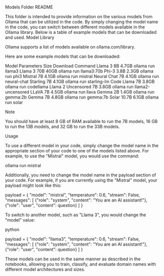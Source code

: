 Models Folder README

This folder is intended to provide information on the various models from Ollama 
that can be utilized in the code. By simply changing the model name in the code, 
you can switch between different models available in the Ollama library. Below is a 
table of example models that can be downloaded and used.
Model Library

Ollama supports a list of models available on ollama.com/library.

Here are some example models that can be downloaded:

Model	                  Parameters	Size	    Download Command
Llama 3	                  8B	      4.7GB	    ollama run llama3
Llama 3	                 70B	       40GB	    ollama run llama3:70b
Phi-3	                  3.8B	      2.3GB	    ollama run phi3
Mistral	                  7B	      4.1GB	    ollama run mistral
Neural Chat	              7B	      4.1GB	    ollama run neural-chat
Starling	                7B	      4.1GB	    ollama run starling-lm
Code Llama	              7B	      3.8GB	    ollama run codellama
Llama 2 Uncensored	      7B	      3.8GB	    ollama run llama2-uncensored
LLaVA	                    7B	      4.5GB	    ollama run llava
Gemma	                    2B	      1.4GB	    ollama run gemma:2b
Gemma	                    7B	      4.8GB	    ollama run gemma:7b
Solar	                 10.7B	      6.1GB	    ollama run solar

Note

You should have at least 8 GB of RAM available to run the 7B models, 
16 GB to run the 13B models, and 32 GB to run the 33B models.

Usage

To use a different model in your code, simply change the model name 
in the appropriate section of your code to one of the models listed above. 
For example, to use the "Mistral" model, you would use the command:

ollama run mistral

Additionally, you need to change the model name in the payload section of your code. 
For example, if you are currently using the "Mistral" model, your payload might look like this:

payload = {
    "model": "mistral",
    "temperature": 0.6,
    "stream": False,
    "messages": [
        {"role": "system", "content": "You are an AI assistant!"},
        {"role": "user", "content": question}
    ]
}

To switch to another model, such as "Llama 3", you would change the "model" value:

python

payload = {
    "model": "llama3",
    "temperature": 0.6,
    "stream": False,
    "messages": [
        {"role": "system", "content": "You are an AI assistant!"},
        {"role": "user", "content": question}
    ]
}

These models can be used in the same manner as described in the notebooks, 
allowing you to train, classify, and evaluate domain names with different model 
architectures and sizes.
